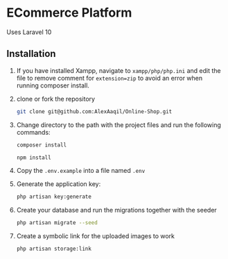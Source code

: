 # ECommerce Platform

Uses Laravel 10

## Installation

1. If you have installed Xampp, navigate to `xampp/php/php.ini` and edit the file to remove comment for `extension=zip` to avoid an error when running composer install.

1. clone or fork the repository
    ```bash
    git clone git@github.com:AlexAaqil/Online-Shop.git
    ```
1. Change directory to the path with the project files and run the following commands:
    ```bash
    composer install
    ```
    ```bash
    npm install
    ```
1. Copy the `.env.example` into a file named `.env`
1. Generate the application key:
    ```bash
    php artisan key:generate
    ```
1. Create your database and run the migrations together with the seeder
    ```bash
    php artisan migrate --seed
    ```
1. Create a symbolic link for the uploaded images to work
    ```bash
    php artisan storage:link
    ```
